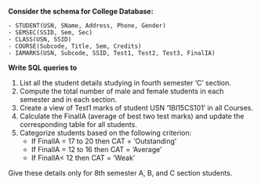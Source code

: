 **Consider the schema for College Database:**

	- STUDENT(USN, SName, Address, Phone, Gender)
	- SEMSEC(SSID, Sem, Sec)
	- CLASS(USN, SSID)
	- COURSE(Subcode, Title, Sem, Credits)
	- IAMARKS(USN, Subcode, SSID, Test1, Test2, Test3, FinalIA)

**Write SQL queries to**

1. List all the student details studying in fourth semester ‘C’ section.
2. Compute the total number of male and female students in each semester and in
each section.
3. Create a view of Test1 marks of student USN ‘1BI15CS101’ in all Courses.
4. Calculate the FinalIA (average of best two test marks) and update the
corresponding table for all students.
5. Categorize students based on the following criterion:
	* If FinalIA = 17 to 20 then CAT = ‘Outstanding’
	* If FinalIA = 12 to 16 then CAT = ‘Average’
	* If FinalIA< 12 then CAT = ‘Weak’

Give these details only for 8th semester A, B, and C section students.
